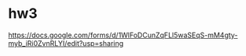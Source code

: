 # hw3
https://docs.google.com/forms/d/1WlFoDCunZqFLl5waSEqS-mM4gty-myb_iRi0ZvnRLYI/edit?usp=sharing
